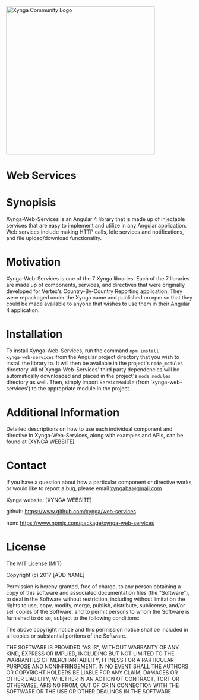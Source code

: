 <img src="https://s3.amazonaws.com/xynga/images/XYNGA.png" width="400" alt="Xynga Community Logo"/>

# Web Services

# Synopisis

Xynga-Web-Services is an Angular 4 library that is made up of injectable services that are easy to implement and utilize in any Angular application. Web services include making HTTP calls, Idle services and notifications, and file upload/download functionality. 

# Motivation

Xynga-Web-Services is one of the 7 Xynga libraries. Each of the 7 libraries are made up of components, services, and directives that were originally developed for Vertex's Country-By-Country Reporting application. They were repackaged under the Xynga name and published on npm so that they could be made available to anyone that wishes to use them in their Angular 4 application.

# Installation

To install Xynga-Web-Services, run the command <code>npm install xynga-web-services</code> from the Angular project directory that you wish to install the library to. It will then be available in the project's <code>node_modules</code> directory. All of Xynga-Web-Services' third party dependencies will be automatically downloaded and placed in the project's <code>node_modules</code> directory as well. Then, simply import <code>ServiceModule</code> (from 'xynga-web-services') to the appropriate module in the project. <br/>

# Additional Information

Detailed descriptions on how to use each individual component and directive in Xynga-Web-Services, along with examples and APIs, can be found at [XYNGA WEBSITE]
# Contact 

If you have a question about how a particular component or directive works, or would like to report a bug, please email
xyngaba@gmail.com <br/>

Xynga website: [XYNGA WEBSITE] <br/>

github: https://www.github.com/xynga/web-services <br/>

npm: https://www.npmjs.com/package/xynga-web-services <br/>

# License 

The MIT License (MIT)

Copyright (c) 2017 [ADD NAME]

Permission is hereby granted, free of charge, to any person obtaining a copy
of this software and associated documentation files (the "Software"), to deal
in the Software without restriction, including without limitation the rights
to use, copy, modify, merge, publish, distribute, sublicense, and/or sell
copies of the Software, and to permit persons to whom the Software is
furnished to do so, subject to the following conditions:

The above copyright notice and this permission notice shall be included in
all copies or substantial portions of the Software.

THE SOFTWARE IS PROVIDED "AS IS", WITHOUT WARRANTY OF ANY KIND, EXPRESS OR
IMPLIED, INCLUDING BUT NOT LIMITED TO THE WARRANTIES OF MERCHANTABILITY,
FITNESS FOR A PARTICULAR PURPOSE AND NONINFRINGEMENT. IN NO EVENT SHALL THE
AUTHORS OR COPYRIGHT HOLDERS BE LIABLE FOR ANY CLAIM, DAMAGES OR OTHER
LIABILITY, WHETHER IN AN ACTION OF CONTRACT, TORT OR OTHERWISE, ARISING FROM,
OUT OF OR IN CONNECTION WITH THE SOFTWARE OR THE USE OR OTHER DEALINGS IN
THE SOFTWARE.
